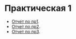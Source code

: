 # Практическая 1

 - [Отчет по пр1](/Пр1.pdf).
 - [Отчет по пр2](/пр2.pdf).
 - [Отчет по пр3](/Пр3.pdf).
